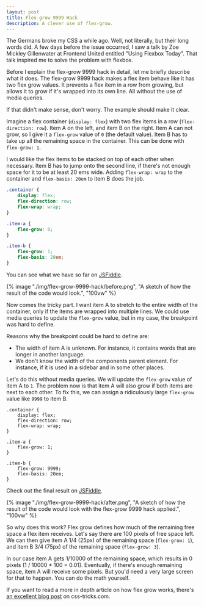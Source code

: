 ```yaml
---
layout: post
title: Flex-grow 9999 Hack
description: A clever use of flex-grow.
---
```


The Germans broke my CSS a while ago. Well, not literally, but their long words did. A few days before the issue occurred, I saw a talk by Zoe Mickley Gillenwater at Frontend United entitled "Using Flexbox Today". That talk inspired me to solve the problem with flexbox.

Before I explain the flex-grow 9999 hack in detail, let me briefly describe what it does. The flex-grow 9999 hack makes a flex item behave like it has two flex grow values. It prevents a flex item in a row from growing, but allows it to grow if it's wrapped into its own line. All without the use of media queries.

If that didn't make sense, don't worry. The example should make it clear.

Imagine a flex container (`display: flex`) with two flex items in a row (`flex-direction: row`). Item A on the left, and item B on the right. Item A can not grow, so I give it a `flex-grow` value of `0` (the default value). Item B has to take up all the remaining space in the container. This can be done with `flex-grow: 1`.

I would like the flex items to be stacked on top of each other when necessary. Item B has to jump onto the second line, if there's not enough space for it to be at least 20 ems wide. Adding `flex-wrap: wrap` to the container and `flex-basis: 20em` to item B does the job.

``` css
.container {
    display: flex;
    flex-direction: row;
    flex-wrap: wrap;
}

.item-a {
    flex-grow: 0;
}

.item-b {
    flex-grow: 1;
    flex-basis: 20em;
}
```

You can see what we have so far on [JSFiddle](https://jsfiddle.net/jorenvanhee/rmaeak0q/0/).

<div class="photo-frame">
  <div class="max-w-[350px]">
    {% image
      "./img/flex-grow-9999-hack/before.png",
      "A sketch of how the result of the code would look.",
      "100vw"
    %}
  </div>
</div>

Now comes the tricky part. I want item A to stretch to the entire width of the container, only if the items are wrapped into multiple lines. We could use media queries to update the `flex-grow` value, but in my case, the breakpoint was hard to define.

Reasons why the breakpoint could be hard to define are:

- The width of item A is unknown. For instance, it contains words that are longer in another language.
- We don't know the width of the components parent element. For instance, if it is used in a sidebar and in some other places.

Let's do this without media queries. We will update the `flex-grow` value of item A to `1`. The problem now is that item A will also grow if both items are next to each other. To fix this, we can assign a ridiculously large `flex-grow` value like `9999` to item B.

``` css/7,11
.container {
    display: flex;
    flex-direction: row;
    flex-wrap: wrap;
}

.item-a {
    flex-grow: 1;
}

.item-b {
    flex-grow: 9999;
    flex-basis: 20em;
}
```

Check out the final result on [JSFiddle](https://jsfiddle.net/jorenvanhee/rmaeak0q/).

<div class="photo-frame">
  <div class="max-w-[350px]">
    {% image
      "./img/flex-grow-9999-hack/after.png",
      "A sketch of how the result of the code would look with the flex-grow 9999 hack applied.",
      "100vw"
    %}
  </div>
</div>

So why does this work? Flex grow defines how much of the remaining free space a flex item receives. Let's say there are 100 pixels of free space left. We can then give item A 1/4 (25px) of the remaining space (`flex-grow: 1`), and item B 3/4 (75px) of the remaining space (`flex-grow: 3`).

In our case item A gets 1/10000 of the remaining space, which results in 0 pixels (1 / 10000 * 100 = 0.01). Eventually, if there's enough remaining space, item A will receive some pixels. But you'd need a very large screen for that to happen. You can do the math yourself.

If you want to read a more in depth article on how flex grow works, there's [an excellent blog post](https://css-tricks.com/flex-grow-is-weird/) on css-tricks.com.
